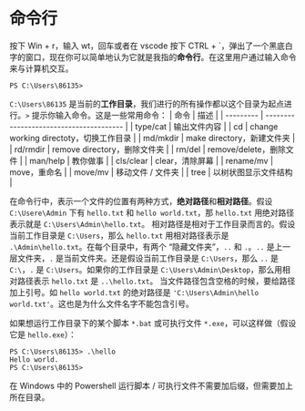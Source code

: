 # 命令行
按下 Win + r，输入 wt，回车或者在 vscode 按下 CTRL + \`，弹出了一个黑底白字的窗口，现在你可以简单地认为它就是我指的**命令行**。在这里用户通过输入命令来与计算机交互。
```
PS C:\Users\86135>
```
`C:\Users\86135` 是当前的**工作目录**，我们进行的所有操作都以这个目录为起点进行。`>` 提示你输入命令。这是一些常用命令：
| 命令      | 描述                                    |
| --------- | --------------------------------------- |
| type/cat  | 输出文件内容                            |
| cd        | change working directoty，切换工作目录  |
| md/mkdir  | make directory，新建文件夹              |
| rd/rmdir  | remove directory，删除文件夹            |
| rm/del    | remove/delete，删除文件                 |
| man/help  | 教你做事                                |
| cls/clear | clear，清除屏幕                         |
| rename/mv | move，重命名                            |
| move/mv   | 移动文件 / 文件夹                       |
| tree      | 以树状图显示文件结构                    |

在命令行中，表示一个文件的位置有两种方式，**绝对路径**和**相对路径**。假设 `C:\Usere\Admin` 下有 `hello.txt` 和 `hello world.txt`，那 `hello.txt` 用绝对路径表示就是 `C:\Users\Admin\hello.txt`。
相对路径是相对于工作目录而言的。假设当前工作目录是 `C:\Users`，那么 `hello.txt` 用相对路径表示是 `.\Admin\hello.txt`。在每个目录中，有两个 “隐藏文件夹”，`..` 和 `.`。`..` 是上一层文件夹，`.`
是当前文件夹。还是假设当前工作目录是 `C:\Users`，那么 `..` 是 `C:\`，`.` 是 `C:\Users`。如果你的工作目录是 `C:\Users\Admin\Desktop`，那么用相对路径表示 `hello.txt` 是 `..\hello.txt`。
当文件路径包含空格的时候，要给路径加上引号。如 `hello world.txt` 的绝对路径是 `'C:\Users\Admin\hello world.txt'`。这也是为什么文件名字不能包含引号。

如果想运行工作目录下的某个脚本 `*.bat` 或可执行文件 `*.exe`，可以这样做（假设它是 `hello.exe`）：
```
PS C:\Users\86135> .\hello
Hello world.
PS C:\Users\86135>
```
在 Windows 中的 Powershell 运行脚本 / 可执行文件不需要加后缀，但需要加上所在目录。

